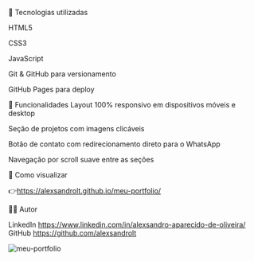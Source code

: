 



🧪 Tecnologias utilizadas

HTML5

CSS3

JavaScript

Git & GitHub para versionamento

GitHub Pages para deploy












📁 Funcionalidades
Layout 100% responsivo em dispositivos móveis e desktop

Seção de projetos com imagens clicáveis

Botão de contato com redirecionamento direto para o WhatsApp

Navegação por scroll suave entre as seções






🚀 Como visualizar


👉https://alexsandrolt.github.io/meu-portfolio/











👨‍💻 Autor


LinkedIn https://www.linkedin.com/in/alexsandro-aparecido-de-oliveira/
GitHub https://github.com/alexsandrolt





![meu-portfolio](https://github.com/user-attachments/assets/f422af39-7228-4d1d-b95a-ae3ff60ea83f)

















